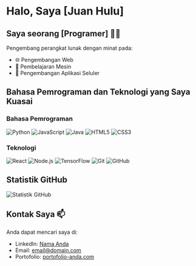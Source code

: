 # Halo, Saya [Juan Hulu]

## Saya seorang [Programer] 👨‍💻

Pengembang perangkat lunak dengan minat pada:

- 🌐 Pengembangan Web
- 🤖 Pembelajaran Mesin
- 📱 Pengembangan Aplikasi Seluler

## Bahasa Pemrograman dan Teknologi yang Saya Kuasai

### Bahasa Pemrograman
![Python](https://img.shields.io/badge/-Python-3776AB?style=flat-square&logo=python&logoColor=white)
![JavaScript](https://img.shields.io/badge/-JavaScript-F7DF1E?style=flat-square&logo=javascript&logoColor=black)
![Java](https://img.shields.io/badge/-Java-007396?style=flat-square&logo=java&logoColor=white)
![HTML5](https://img.shields.io/badge/-HTML5-E34F26?style=flat-square&logo=html5&logoColor=white)
![CSS3](https://img.shields.io/badge/-CSS3-1572B6?style=flat-square&logo=css3&logoColor=white)

### Teknologi
![React](https://img.shields.io/badge/-React-61DAFB?style=flat-square&logo=react&logoColor=white)
![Node.js](https://img.shields.io/badge/-Node.js-339933?style=flat-square&logo=node.js&logoColor=white)
![TensorFlow](https://img.shields.io/badge/-TensorFlow-FF6F00?style=flat-square&logo=tensorflow&logoColor=white)
![Git](https://img.shields.io/badge/-Git-F05032?style=flat-square&logo=git&logoColor=white)
![GitHub](https://img.shields.io/badge/-GitHub-181717?style=flat-square&logo=github&logoColor=white)

## Statistik GitHub

![Statistik GitHub](https://github-readme-stats.vercel.app/api?username=USERNAME&show_icons=true&theme=radical)

## Kontak Saya 📫

Anda dapat mencari saya di:

- LinkedIn: [Nama Anda](https://www.linkedin.com/in/profil-anda)
- Email: [email@domain.com](mailto:email@domain.com)
- Portofolio: [portofolio-anda.com](https://www.portofolio-anda.com)
